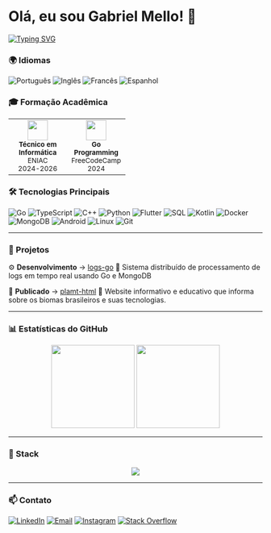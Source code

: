 # Olá, eu sou Gabriel Mello! 👋

[![Typing SVG](https://readme-typing-svg.herokuapp.com?font=Cascadia+Code+Mono&size=24&duration=4000&pause=1000&color=22D3EE&width=435&lines=Desenvolvedor+de+Software;Especialista+Golang;Desenvolvedor+C%2B%2B;Aprendiz+de+TypeScript)](https://git.io/typing-svg)

### 🌍 Idiomas

![Português](https://img.shields.io/badge/Português-Nativo-006494?style=flat-square&logo=translate&logoColor=white)
![Inglês](https://img.shields.io/badge/Inglês-Avançado-1D6F93?style=flat-square&logo=translate&logoColor=white)
![Francês](https://img.shields.io/badge/Francês-Avançado-3D9EBB?style=flat-square&logo=translate&logoColor=white)
![Espanhol](https://img.shields.io/badge/Espanhol-Intermediário-2A89A7?style=flat-square&logo=translate&logoColor=white)

### 🎓 Formação Acadêmica

<table>
  <tr>
    <td align="center" width="100px">
      <img src="https://cdn.jsdelivr.net/gh/devicons/devicon/icons/amazonwebservices/amazonwebservices-original.svg" width="40" height="40"/>
      <br>
      <sub>
        <b>Técnico em Informática</b>
        <br>
        ENIAC
        <br>
        2024-2026
      </sub>
    </td>
    <td align="center" width="100px">
      <img src="https://cdn.jsdelivr.net/gh/devicons/devicon/icons/go/go-original-wordmark.svg" width="40" height="40"/>
      <br>
      <sub>
        <b>Go Programming</b>
        <br>
        FreeCodeCamp
        <br>
        2024
      </sub>
    </td>
  </tr>
</table>

### 🛠 Tecnologias Principais

![Go](https://img.shields.io/badge/Go-00ADD8?style=flat-square&logo=go&logoColor=white)
![TypeScript](https://img.shields.io/badge/TypeScript-3178C6?style=flat-square&logo=typescript&logoColor=white)
![C++](https://img.shields.io/badge/C%2B%2B-00599C?style=flat-square&logo=c%2B%2B&logoColor=white)
![Python](https://img.shields.io/badge/Python-3776AB?style=flat-square&logo=python&logoColor=white)
![Flutter](https://img.shields.io/badge/Flutter-02569B?style=flat-square&logo=flutter&logoColor=white)
![SQL](https://img.shields.io/badge/SQL-4479A1?style=flat-square&logo=mysql&logoColor=white)
![Kotlin](https://img.shields.io/badge/Kotlin-7F52FF?style=flat-square&logo=kotlin&logoColor=white)
![Docker](https://img.shields.io/badge/Docker-2496ED?style=flat-square&logo=docker&logoColor=white)
![MongoDB](https://img.shields.io/badge/MongoDB-47A248?style=flat-square&logo=mongodb&logoColor=white)
![Android](https://img.shields.io/badge/Android-3DDC84?style=flat-square&logo=android&logoColor=white)
![Linux](https://img.shields.io/badge/Linux-FCC624?style=flat-square&logo=linux&logoColor=black)
![Git](https://img.shields.io/badge/Git-F05032?style=flat-square&logo=git&logoColor=white)

---

### 🎯 Projetos

⚙️ **Desenvolvimento** → [logs-go](https://github.com/codinomello/logs-go) 📰 
Sistema distribuído de processamento de logs em tempo real usando Go e MongoDB

📄 **Publicado** → [plamt-html](https://github.com/codinomello/plamt-html) 🌱
Website informativo e educativo que informa sobre os biomas brasileiros e suas tecnologias.

---

### 📊 Estatísticas do GitHub

<div align="center">
  <img height="165em" src="https://github-readme-stats.vercel.app/api?username=codinomello&show_icons=true&count_private=true&include_all_commits=true&theme=transparent" />
  <img height="165em" src="https://github-readme-stats.vercel.app/api/top-langs/?username=codinomello&layout=compact&langs_count=6&hide=html,css&theme=transparent"/>
</div>

---

### 🚀 Stack 

<div align="center">
  <img src="https://skillicons.dev/icons?i=go,react,tailwind,htmx&perline=8" />
</div>

---

### 📫 Contato

[![LinkedIn](https://img.shields.io/badge/LinkedIn-0A66C2?style=flat-square&logo=linkedin&logoColor=white)](https://linkedin.com/in/gabriel-h-mello)
[![Email](https://img.shields.io/badge/Email-EA4335?style=flat-square&logo=gmail&logoColor=white)](mailto:gabrielmello84033@gmail.com)
[![Instagram](https://img.shields.io/badge/Instagram-E4405F?style=flat-square&logo=instagram&logoColor=white)](https://instagram.com/codinomello)
[![Stack Overflow](https://img.shields.io/badge/Stack_Overflow-F58025?style=flat-square&logo=stackoverflow&logoColor=white)](https://stackoverflow.com/users/23629787)
